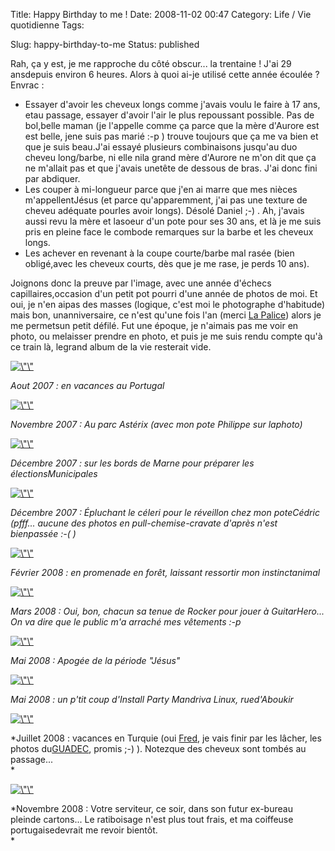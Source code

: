 Title: Happy Birthday to me !
Date: 2008-11-02 00:47
Category: Life / Vie quotidienne
Tags: <?xml version="1.0" encoding="utf-8"?>

Slug: happy-birthday-to-me
Status: published

Rah, ça y est, je me rapproche du côté obscur... la trentaine ! J'ai 29 ansdepuis environ 6 heures. Alors à quoi ai-je utilisé cette année écoulée ? Envrac :

-   Essayer d'avoir les cheveux longs comme j'avais voulu le faire à 17 ans, etau passage, essayer d'avoir l'air le plus repoussant possible. Pas de bol,belle maman (je l'appelle comme ça parce que la mère d'Aurore est est belle, jene suis pas marié :-p ) trouve toujours que ça me va bien et que je suis beau.J'ai essayé plusieurs combinaisons jusqu'au duo cheveu long/barbe, ni elle nila grand mère d'Aurore ne m'on dit que ça ne m'allait pas et que j'avais unetête de dessous de bras. J'ai donc fini par abdiquer.
-   Les couper à mi-longueur parce que j'en ai marre que mes nièces m'appellentJésus (et parce qu'apparemment, j'ai pas une texture de cheveu adéquate pourles avoir longs). Désolé Daniel ;-) . Ah, j'avais aussi revu la mère et lasoeur d'un pote pour ses 30 ans, et là je me suis pris en pleine face le combode remarques sur la barbe et les cheveux longs.
-   Les achever en revenant à la coupe courte/barbe mal rasée (bien obligé,avec les cheveux courts, dès que je me rase, je perds 10 ans).

Joignons donc la preuve par l'image, avec une année d'échecs capillaires,occasion d'un petit pot pourri d'une année de photos de moi. Et oui, je n'en aipas des masses (logique, c'est moi le photographe d'habitude) mais bon, unanniversaire, ce n'est qu'une fois l'an (merci [La Palice](\%22http://fr.wikipedia.org/wiki/Lapalissade\%22)) alors je me permetsun petit défilé. Fut une époque, je n'aimais pas me voir en photo, ou melaisser prendre en photo, et puis je me suis rendu compte qu'à ce train là, legrand album de la vie resterait vide.  
  
[![\\"\\"](\%22/public/people/luis/.200708_m.jpg\%22 "\"200708.jpg,")](\%22/public/people/luis/200708.jpg\%22)  

*Aout 2007 : en vacances au Portugal*

[![\\"\\"](\%22/public/people/luis/.200711_m.jpg\%22 "\"200711.jpg,")](\%22/public/people/luis/200711.jpg\%22)  

*Novembre 2007 : Au parc Astérix (avec mon pote Philippe sur laphoto)*

[![\\"\\"](\%22/public/people/luis/.200712-1_m.jpg\%22 "\"200712-1.jpg,")](\%22/public/people/luis/200712-1.jpg\%22)  

*Décembre 2007 : sur les bords de Marne pour préparer les électionsMunicipales*

[![\\"\\"](\%22/public/people/luis/.200712-2_m.jpg\%22 "\"200712-2.jpg,")](\%22/public/people/luis/200712-2.jpg\%22)  

*Décembre 2007 : Épluchant le céleri pour le réveillon chez mon poteCédric (pfff... aucune des photos en pull-chemise-cravate d'après n'est bienpassée :-( )*

[![\\"\\"](\%22/public/people/luis/.200802_m.jpg\%22 "\"200802.jpg,")](\%22/public/people/luis/200802.jpg\%22)  

*Février 2008 : en promenade en forêt, laissant ressortir mon instinctanimal*

[![\\"\\"](\%22/public/people/luis/.200804_m.jpg\%22 "\"200804.jpg,")](\%22/public/people/luis/200804.jpg\%22)  

*Mars 2008 : Oui, bon, chacun sa tenue de Rocker pour jouer à GuitarHero... On va dire que le public m'a arraché mes vêtements :-p*

[![\\"\\"](\%22/public/people/luis/.200805-1_m.jpg\%22 "\"200805-1.jpg,")](\%22/public/people/luis/200805-1.jpg\%22)  

*Mai 2008 : Apogée de la période "Jésus"*

[![\\"\\"](\%22/public/people/luis/.200805-2_m.jpg\%22 "\"200805-2.jpg,")](\%22/public/people/luis/200805-2.jpg\%22)  

*Mai 2008 : un p'tit coup d'Install Party Mandriva Linux, rued'Aboukir*

[![\\"\\"](\%22/public/people/luis/.200807_m.jpg\%22 "\"200807.jpg,")](\%22/public/people/luis/200807.jpg\%22)  

*Juillet 2008 : vacances en Turquie (oui [Fred](\%22http://blog.crozat.net/\%22), je vais finir par les lâcher, les photos du[GUADEC](\%22http://www.guadec.org\%22), promis ;-) ). Notezque des cheveux sont tombés au passage...  
*

[![\\"\\"](\%22/public/people/luis/.200811_m.jpg\%22 "\"200811.jpg,")](\%22/public/people/luis/200811.jpg\%22)  

*Novembre 2008 : Votre serviteur, ce soir, dans son futur ex-bureau pleinde cartons... Le ratiboisage n'est plus tout frais, et ma coiffeuse portugaisedevrait me revoir bientôt.  
*

